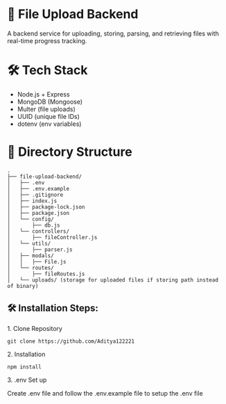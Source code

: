 # 📂 File Upload Backend

A backend service for uploading, storing, parsing, and retrieving files with real-time progress tracking.

# 🛠 Tech Stack

* Node.js + Express
* MongoDB (Mongoose)
* Multer (file uploads)
* UUID (unique file IDs)
* dotenv (env variables)

# 📂 Directory Structure

```
.
├── file-upload-backend/
│   ├── .env
│   ├── .env.example
│   ├── .gitignore
│   ├── index.js
│   ├── package-lock.json
│   ├── package.json
│   └── config/
│       ├── db.js
│   └── controllers/
│       ├── fileController.js
│   └── utils/
│       ├── parser.js
│   ├── modals/
│   │   ├── File.js
│   └── routes/
│       ├── fileRoutes.js
│   └── uploads/ (storage for uploaded files if storing path instead of binary)
```
## 🛠️ Installation Steps:

<p>1. Clone Repository</p>

```
git clone https://github.com/Aditya122221
```

<p>2. Installation</p>

```
npm install
```

<p>3. .env Set up</p>
Create .env file and follow the .env.example file to setup the .env file
